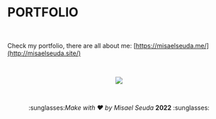 <h1>PORTFOLIO</h1>

<br>

Check my portfolio, there are all about me: [https://misaelseuda.me/](http://misaelseuda.site/)

<br>

<p align = "center">
  <img src = "https://media.giphy.com/media/clnORRzuaBV7rNisCP/giphy.gif">
</p>

<br>
  
<p align = "center">
  :sunglasses:<i>Make with ♥ by Misael Seuda</i> <strong>2022</strong> :sunglasses: 
</p>
